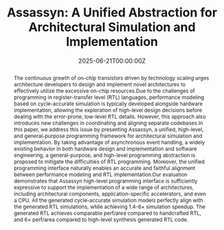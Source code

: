---
title: "Assassyn: A Unified Abstraction for Architectural Simulation and Implementation"
authors:
  - Jian Weng
  - Boyang Han
  - Derui Gao
  - Ruijie Gao
  - Wanning Zhang
  - Ceyu Xu
  - Admin
  - Yangzhixin Luo
  - Lisa Wu Wills
  - Marco Canini

date: "2025-06-21T00:00:00Z"
doi: "10.1145/3695053.3731004"

# Schedule page publish date (NOT publication's date).
publishDate: "2024-02-10T00:00:00Z"

# Publication type.
# Legend: 0 = Uncategorized; 1 = Conference paper; 2 = Journal article;
# 3 = Preprint / Working Paper; 4 = Report; 5 = Book; 6 = Book section;
# 7 = Thesis; 8 = Patent
publication_types: ["1"]

# Publication name and optional abbreviated publication name.
publication: "International Symposium on Computer Architecture"
publication_short: "ISCA'25"

abstract: The continuous growth of on-chip transistors driven by technology scaling urges architecture developers to design and implement novel architectures to effectively utilize the excessive on-chip resources.Due to the challenges of programming in register-transfer level (RTL) languages, performance modeling based on cycle-accurate simulation is typically developed alongside hardware implementation, allowing the exploration of high-level design decisions before dealing with the error-prone, low-level RTL details. However, this approach also introduces new challenges in coordinating and aligning separate codebases.In this paper, we address this issue by presenting Assassyn, a unified, high-level, and general-purpose programming framework for architectural simulation and implementation. By taking advantage of asynchronous event handling, a widely existing behavior in both hardware design and implementation and software engineering, a general-purpose, and high-level programming abstraction is proposed to mitigate the difficulties of RTL programming. Moreover, the unified programming interface naturally enables an accurate and faithful alignment between performance modeling and RTL implementation.Our evaluation demonstrates that Assassyn high-level programming interface is sufficiently expressive to support the implementation of a wide range of architectures, including architectural components, application-specific accelerators, and even a CPU. All the generated cycle-accurate simulation models perfectly align with the generated RTL simulations, while achieving 1.4-6× simulation speedup. The generated RTL achieves comparable perf/area compared to handcrafted RTL, and 6× perf/area compared to high-level synthesis generated RTL code.

# Summary. An optional shortened abstract.
summary:

tags:
featured: false

# links:
# - name: ""
#   url: ""
url_pdf: 'https://dl.acm.org/doi/pdf/10.1145/3695053.3731004' 
url_code: ''
url_dataset: ''
url_poster: ''
url_project: ''
url_slides: ''
url_source: ''
url_video: ''

# Featured image
# To use, add an image named `featured.jpg/png` to your page's folder. 
image:
  caption: 
  focal_point: 
  preview_only: false

# Associated Projects (optional).
#   Associate this publication with one or more of your projects.
#   Simply enter your project's folder or file name without extension.
#   E.g. `internal-project` references `content/project/internal-project/index.md`.
#   Otherwise, set `projects: []`.
projects: []

# Slides (optional).
#   Associate this publication with Markdown slides.
#   Simply enter your slide deck's filename without extension.
#   E.g. `slides: "example"` references `content/slides/example/index.md`.
#   Otherwise, set `slides: ""`.
slides: ""
---